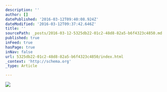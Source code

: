 ```yaml
---
description: ''
author: []
datePublished: '2016-03-12T09:40:08.924Z'
dateModified: '2016-03-12T09:37:42.646Z'
title: ''
sourcePath: _posts/2016-03-12-5325db22-01c2-48d8-82a5-b6f4323c4850.md
published: true
inFeed: true
hasPage: true
inNav: false
url: 5325db22-01c2-48d8-82a5-b6f4323c4850/index.html
_context: 'http://schema.org'
_type: Article

---
```

![](https://the-grid-user-content.s3-us-west-2.amazonaws.com/81333af1-eafb-4547-ad45-44bf5824e4c3.png)